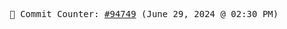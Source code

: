<p align="center">
    <samp>
        📮 Commit Counter: <a href="https://github.com/Javascript-void0/Javascript-void0/commits/main">#94749</a> (June 29, 2024 @ 02:30 PM)
    </samp>
</p>
